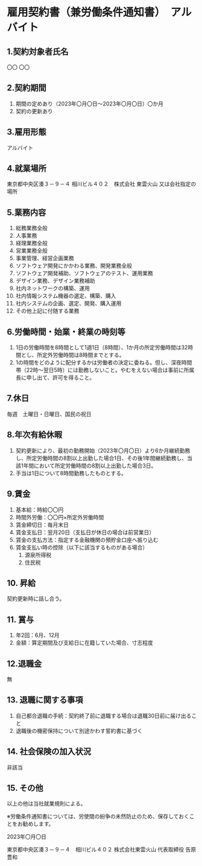 # 雇用契約書（兼労働条件通知書）　アルバイト
## 1.契約対象者氏名

〇〇 〇〇

## 2.契約期間

1. 期間の定めあり（2023年〇月〇日～2023年〇月〇日）〇か月
2. 契約の更新あり

## 3.雇用形態

アルバイト

## 4.就業場所

東京都中央区湊３－９－４ 相川ビル４０２　株式会社 東雲火山
又は会社指定の場所

## 5.業務内容

1. 総務業務全般  
2. 人事業務  
3. 経理業務全般  
4. 営業業務全般  
5. 事業管理、経営企画業務  
6. ソフトウェア開発にかかわる業務、開発業務全般  
7. ソフトウェア開発補助、ソフトウェアのテスト、運用業務  
8. デザイン業務、デザイン業務補助  
9. 社内ネットワークの構築、運用  
10. 社内情報システム機器の選定、構築、購入  
11. 社内システムの企画、選定、開発、購入運用  
12. その他上記に付随する業務

## 6.労働時間・始業・終業の時刻等

1. 1日の労働時間を8時間として1週1日（8時間）、1か月の所定労働時間は32時間とし、所定外労働時間は8時間までとする。
2. 1の時間をどのように配分するかは労働者の決定に委ねる。但し、深夜時間帯（22時～翌日5時）には勤務しないこと。やむをえない場合は事前に所属長に申し出て、許可を得ること。
<!--
適宜以下に変更 週1.5(12時間）の場合：1か月48時間 週2(16時間)の場合：1か月64時間 1日6時間1週3日(18時間）の場合：1か月72時間
-->

## 7.休日

毎週　土曜日・日曜日、国民の祝日

## 8.年次有給休暇

1. 契約更新により、最初の勤務開始（2023年〇月〇日）より6か月継続勤務し、所定労働時間の8割以上出勤した場合1日、その後1年間継続勤務し、当該1年間において所定労働時間の8割以上出勤した場合3日。
2. 手当は1日について8時間勤務したものとする。　　
<!--
1項については、週1.5の場合2日、5日　週2の場合3日、7日　に変更 2項については1日の労働時間により適宜変更
-->

## 9.賃金

1. 基本給：時給〇〇円
2. 時間外労働：〇〇円×所定外労働時間
3. 賃金締切日：毎月末日　
4. 賃金支払日：翌月20日（支払日が休日の場合は前営業日）
5. 賃金の支払方法：指定する金融機関の預貯金口座へ振り込む
6. 賃金支払い時の控除（以下に該当するものがある場合）
	1. 源泉所得税
	2. 住民税

## 10. 昇給

契約更新時に話し合う。

## 11. 賞与

1. 年2回：6⽉、12⽉  
2. ⾦額：算定期間及び支給日に在籍していた場合、寸志程度

## 12.退職金

無

## 13. 退職に関する事項

1. 自己都合退職の手続：契約終了前に退職する場合は退職30日前に届け出ること
2. 退職後の機密保持について別途かわす誓約書に基づく

## 14. 社会保険の加入状況

非該当
<!--
月の労働時間が80時間以上になる場合は雇用保険加入、120時間以上になる場合は健康保険と厚生年金加入になる場合があるので、確認する。
-->

## 15. その他

以上の他は当社就業規則による。

※労働条件通知書については、労使間の紛争の未然防⽌のため、保存しておくことをお勧めします。

2023年〇月〇日

東京都中央区湊３－９－４　相川ビル４０２
株式会社東雲⽕⼭ 代表取締役 告原豊和
